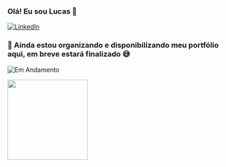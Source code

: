 ### Olá! Eu sou Lucas 👋

[![LinkedIn](https://img.shields.io/badge/LinkedIn-0A66C2?style=for-the-badge&logo=linkedin)](https://www.linkedin.com/in/luucasaol/)


### 🚧 Ainda estou organizando e disponibilizando meu portfólio aqui, em breve estará finalizado 😅

![Em Andamento](https://img.shields.io/badge/Status-Em_Andamento-FF8800?style=for-the-badge)

<div>
  <a href="https://github.com/lucasaol">
  <img loading="lazy" height="180em" src="https://github-readme-stats.vercel.app/api/top-langs/?username=lucasaol&layout=compact&langs_count=10&theme=dracula"/>
</div>

<!--
**lucasaol/lucasaol** is a ✨ _special_ ✨ repository because its `README.md` (this file) appears on your GitHub profile.

Here are some ideas to get you started:

- 🔭 I’m currently working on ...
- 🌱 I’m currently learning ...
- 👯 I’m looking to collaborate on ...
- 🤔 I’m looking for help with ...
- 💬 Ask me about ...
- 📫 How to reach me: ...
- 😄 Pronouns: ...
- ⚡ Fun fact: ...
-->
